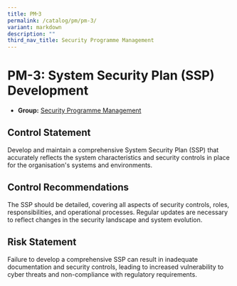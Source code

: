 ```yaml
---
title: PM᠆3
permalink: /catalog/pm/pm-3/
variant: markdown
description: ""
third_nav_title: Security Programme Management
---
```

# PM-3: System Security Plan (SSP) Development

* **Group:** [Security Programme Management](/catalog/pm)

## Control Statement

Develop and maintain a comprehensive System Security Plan (SSP) that accurately reflects the system characteristics and security controls in place for the organisation&#39;s systems and environments.

## Control Recommendations

The SSP should be detailed, covering all aspects of security controls, roles, responsibilities, and operational processes. Regular updates are necessary to reflect changes in the security landscape and system evolution.

## Risk Statement

Failure to develop a comprehensive SSP can result in inadequate documentation and security controls, leading to increased vulnerability to cyber threats and non-compliance with regulatory requirements.